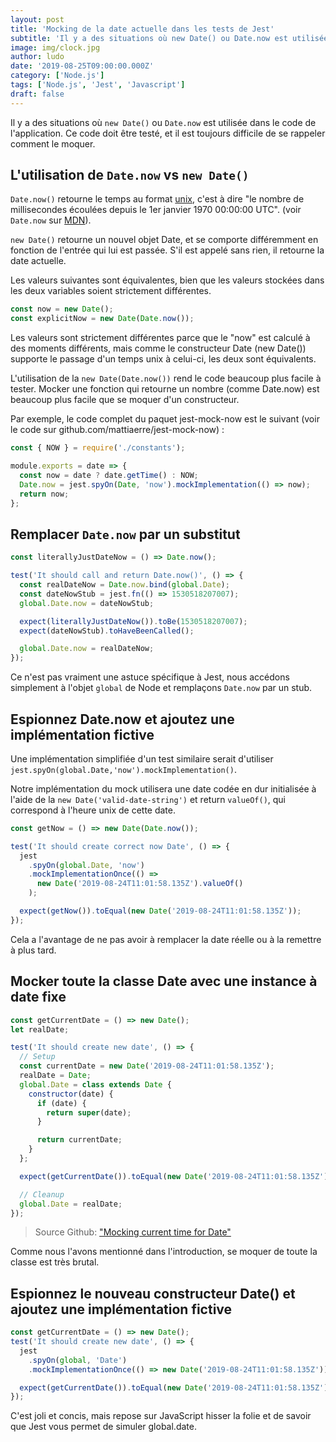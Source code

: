 ```yaml
---
layout: post
title: 'Mocking de la date actuelle dans les tests de Jest'
subtitle: 'Il y a des situations où new Date() ou Date.now est utilisée dans le code de l’application. Ce code doit être testé, et il est toujours difficile de se rappeler comment le moquer.'
image: img/clock.jpg
author: ludo
date: '2019-08-25T09:00:00.000Z'
category: ['Node.js']
tags: ['Node.js', 'Jest', 'Javascript']
draft: false
---
```


Il y a des situations où `new Date()` ou `Date.now` est utilisée dans le code de l'application. Ce code doit être testé, et il est toujours difficile de se rappeler comment le moquer.

## L'utilisation de `Date.now` vs `new Date()`

`Date.now()` retourne le temps au format [unix](https://en.wikipedia.org/wiki/Unix_time), c'est à dire "le nombre de millisecondes écoulées depuis le 1er janvier 1970 00:00:00 UTC". (voir `Date.now` sur [MDN](https://developer.mozilla.org/en-US/docs/Web/JavaScript/Reference/Global_Objects/Date/now)).

`new Date()` retourne un nouvel objet Date, et se comporte différemment en fonction de l'entrée qui lui est passée. S'il est appelé sans rien, il retourne la date actuelle.

Les valeurs suivantes sont équivalentes, bien que les valeurs stockées dans les deux variables soient strictement différentes.

```js
const now = new Date();
const explicitNow = new Date(Date.now());
```

Les valeurs sont strictement différentes parce que le "now" est calculé à des moments différents, mais comme le constructeur Date (new Date()) supporte le passage d'un temps unix à celui-ci, les deux sont équivalents.

L'utilisation de la `new Date(Date.now())` rend le code beaucoup plus facile à tester. Mocker une fonction qui retourne un nombre (comme Date.now) est beaucoup plus facile que se moquer d'un constructeur.

Par exemple, le code complet du paquet jest-mock-now est le suivant (voir le code sur github.com/mattiaerre/jest-mock-now) :

```js
const { NOW } = require('./constants');

module.exports = date => {
  const now = date ? date.getTime() : NOW;
  Date.now = jest.spyOn(Date, 'now').mockImplementation(() => now);
  return now;
};
```

## Remplacer `Date.now` par un substitut

```js
const literallyJustDateNow = () => Date.now();

test('It should call and return Date.now()', () => {
  const realDateNow = Date.now.bind(global.Date);
  const dateNowStub = jest.fn(() => 1530518207007);
  global.Date.now = dateNowStub;

  expect(literallyJustDateNow()).toBe(1530518207007);
  expect(dateNowStub).toHaveBeenCalled();

  global.Date.now = realDateNow;
});
```

Ce n'est pas vraiment une astuce spécifique à Jest, nous accédons simplement à l'objet `global` de Node et remplaçons `Date.now` par un stub.

## Espionnez Date.now et ajoutez une implémentation fictive

Une implémentation simplifiée d'un test similaire serait d'utiliser `jest.spyOn(global.Date,'now').mockImplementation()`.

Notre implémentation du mock utilisera une date codée en dur initialisée à l'aide de la `new Date('valid-date-string')` et return `valueOf()`, qui correspond à l'heure unix de cette date.

```js
const getNow = () => new Date(Date.now());

test('It should create correct now Date', () => {
  jest
    .spyOn(global.Date, 'now')
    .mockImplementationOnce(() =>
      new Date('2019-08-24T11:01:58.135Z').valueOf()
    );

  expect(getNow()).toEqual(new Date('2019-08-24T11:01:58.135Z'));
});
```

Cela a l'avantage de ne pas avoir à remplacer la date réelle ou à la remettre à plus tard.

## Mocker toute la classe Date avec une instance à date fixe

```js
const getCurrentDate = () => new Date();
let realDate;

test('It should create new date', () => {
  // Setup
  const currentDate = new Date('2019-08-24T11:01:58.135Z');
  realDate = Date;
  global.Date = class extends Date {
    constructor(date) {
      if (date) {
        return super(date);
      }

      return currentDate;
    }
  };

  expect(getCurrentDate()).toEqual(new Date('2019-08-24T11:01:58.135Z'));

  // Cleanup
  global.Date = realDate;
});
```

> Source Github: ["Mocking current time for Date"](https://github.com/facebook/jest/issues/2234#issuecomment-445867096)

Comme nous l'avons mentionné dans l'introduction, se moquer de toute la classe est très brutal.

## Espionnez le nouveau constructeur Date() et ajoutez une implémentation fictive

```js
const getCurrentDate = () => new Date();
test('It should create new date', () => {
  jest
    .spyOn(global, 'Date')
    .mockImplementationOnce(() => new Date('2019-08-24T11:01:58.135Z'));

  expect(getCurrentDate()).toEqual(new Date('2019-08-24T11:01:58.135Z'));
});
```

C'est joli et concis, mais repose sur JavaScript hisser la folie et de savoir que Jest vous permet de simuler global.date.
